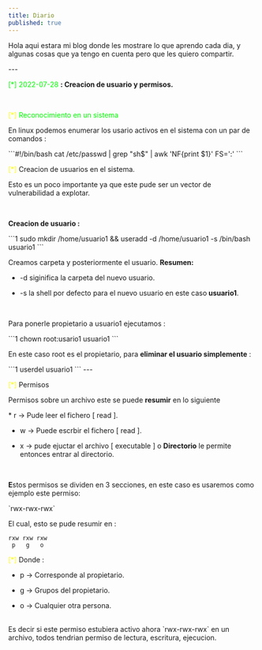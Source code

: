 ```yaml
---
title: Diario
published: true
---
```


<p>Hola aqui estara mi blog donde les mostrare lo que aprendo cada dia, y algunas cosas que ya tengo en cuenta pero que les quiero compartir.</p>
---
<br>
<p><font color="lime">[*] 2022-07-28</font> <b> : Creacion de usuario y permisos.</b></p>
<br>
<p><font color="yellow">[*]</font><font color="lime"> Reconocimiento en un sistema</font></p>
<p>En linux podemos enumerar los usario activos en el sistema con un par de comandos :</p>
```#!/bin/bash
cat /etc/passwd | grep "sh$" | awk 'NF{print $1}' FS=':'
```

<br>
<p><font color="yellow">[*]</font> Creacion de usuarios en el sistema.</p>
<p> Esto es un poco importante ya que este pude ser un vector de vulnerabilidad a explotar.</p>
<br>

<p><b>Creacion de usuario :</b></p>
```1
sudo mkdir /home/usuario1 && useradd -d /home/usuario1 -s /bin/bash usuario1
```
<p>Creamos carpeta y posteriormente el usuario. <b>Resumen:</b></p>

* -d siginifica la carpeta del nuevo usuario.

* -s la shell por defecto para el nuevo usuario en este caso<b> usuario1</b>.
<br>

<p> Para ponerle propietario a usuario1 ejecutamos :</p>
```1
chown root:usario1 usuario1
```
<p> En este caso root es el propietario, para <b>eliminar el usuario simplemente</b> : </p>
```1
userdel usuario1
```
---
<p><font color="yellow">[*]</font> Permisos</p>

<p>Permisos sobre un archivo este se puede <b>resumir</b> en lo siguiente</p>
* r -> Pude leer el fichero [ read ].

* w -> Puede escrbir el fichero [ read ].

* x -> pude ejuctar el archivo [ executable ] o <b>Directorio</b> le permite entonces entrar al directorio.

<br>
<P><b>E</b>stos permisos se dividen en 3 secciones, en este caso es usaremos como ejemplo este permiso:</p> 
`rwx-rwx-rwx`
<p>El cual, esto se pude resumir en :</p>

```
rxw rxw rxw
 p   g   o
```
<p><font color="yellow">[*]</font> Donde : </p>

* p -> Corresponde al propietario.

* g -> Grupos del propietario.

* o -> Cualquier otra persona.

<br>
Es decir si este permiso estubiera activo ahora `rwx-rwx-rwx` en un archivo, todos tendrian permiso de lectura, escritura, ejecucion.
